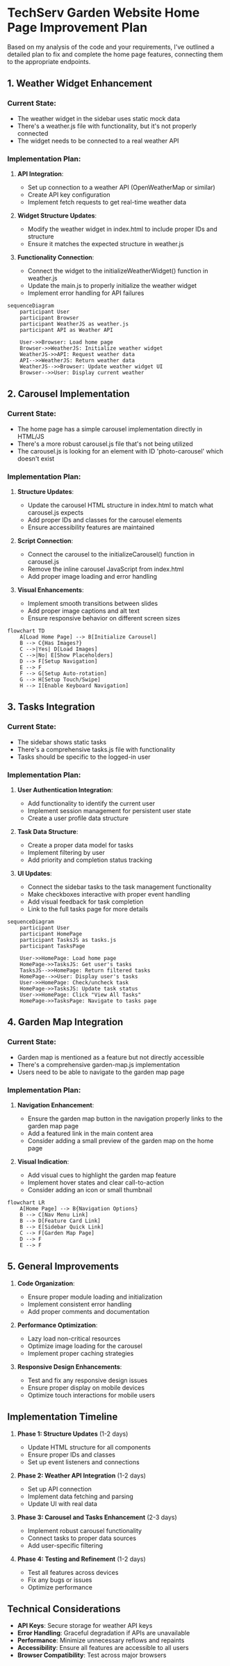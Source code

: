 # TechServ Garden Website Home Page Improvement Plan

Based on my analysis of the code and your requirements, I've outlined a detailed plan to fix and complete the home page features, connecting them to the appropriate endpoints.

## 1. Weather Widget Enhancement

### Current State:
- The weather widget in the sidebar uses static mock data
- There's a weather.js file with functionality, but it's not properly connected
- The widget needs to be connected to a real weather API

### Implementation Plan:
1. **API Integration**:
   - Set up connection to a weather API (OpenWeatherMap or similar)
   - Create API key configuration
   - Implement fetch requests to get real-time weather data

2. **Widget Structure Updates**:
   - Modify the weather widget in index.html to include proper IDs and structure
   - Ensure it matches the expected structure in weather.js

3. **Functionality Connection**:
   - Connect the widget to the initializeWeatherWidget() function in weather.js
   - Update the main.js to properly initialize the weather widget
   - Implement error handling for API failures

```mermaid
sequenceDiagram
    participant User
    participant Browser
    participant WeatherJS as weather.js
    participant API as Weather API
    
    User->>Browser: Load home page
    Browser->>WeatherJS: Initialize weather widget
    WeatherJS->>API: Request weather data
    API-->>WeatherJS: Return weather data
    WeatherJS-->>Browser: Update weather widget UI
    Browser-->>User: Display current weather
```

## 2. Carousel Implementation

### Current State:
- The home page has a simple carousel implementation directly in HTML/JS
- There's a more robust carousel.js file that's not being utilized
- The carousel.js is looking for an element with ID 'photo-carousel' which doesn't exist

### Implementation Plan:
1. **Structure Updates**:
   - Update the carousel HTML structure in index.html to match what carousel.js expects
   - Add proper IDs and classes for the carousel elements
   - Ensure accessibility features are maintained

2. **Script Connection**:
   - Connect the carousel to the initializeCarousel() function in carousel.js
   - Remove the inline carousel JavaScript from index.html
   - Add proper image loading and error handling

3. **Visual Enhancements**:
   - Implement smooth transitions between slides
   - Add proper image captions and alt text
   - Ensure responsive behavior on different screen sizes

```mermaid
flowchart TD
    A[Load Home Page] --> B[Initialize Carousel]
    B --> C{Has Images?}
    C -->|Yes| D[Load Images]
    C -->|No| E[Show Placeholders]
    D --> F[Setup Navigation]
    E --> F
    F --> G[Setup Auto-rotation]
    G --> H[Setup Touch/Swipe]
    H --> I[Enable Keyboard Navigation]
```

## 3. Tasks Integration

### Current State:
- The sidebar shows static tasks
- There's a comprehensive tasks.js file with functionality
- Tasks should be specific to the logged-in user

### Implementation Plan:
1. **User Authentication Integration**:
   - Add functionality to identify the current user
   - Implement session management for persistent user state
   - Create a user profile data structure

2. **Task Data Structure**:
   - Create a proper data model for tasks
   - Implement filtering by user
   - Add priority and completion status tracking

3. **UI Updates**:
   - Connect the sidebar tasks to the task management functionality
   - Make checkboxes interactive with proper event handling
   - Add visual feedback for task completion
   - Link to the full tasks page for more details

```mermaid
sequenceDiagram
    participant User
    participant HomePage
    participant TasksJS as tasks.js
    participant TasksPage
    
    User->>HomePage: Load home page
    HomePage->>TasksJS: Get user's tasks
    TasksJS-->>HomePage: Return filtered tasks
    HomePage-->>User: Display user's tasks
    User->>HomePage: Check/uncheck task
    HomePage->>TasksJS: Update task status
    User->>HomePage: Click "View All Tasks"
    HomePage->>TasksPage: Navigate to tasks page
```

## 4. Garden Map Integration

### Current State:
- Garden map is mentioned as a feature but not directly accessible
- There's a comprehensive garden-map.js implementation
- Users need to be able to navigate to the garden map page

### Implementation Plan:
1. **Navigation Enhancement**:
   - Ensure the garden map button in the navigation properly links to the garden map page
   - Add a featured link in the main content area
   - Consider adding a small preview of the garden map on the home page

2. **Visual Indication**:
   - Add visual cues to highlight the garden map feature
   - Implement hover states and clear call-to-action
   - Consider adding an icon or small thumbnail

```mermaid
flowchart LR
    A[Home Page] --> B{Navigation Options}
    B --> C[Nav Menu Link]
    B --> D[Feature Card Link]
    B --> E[Sidebar Quick Link]
    C --> F[Garden Map Page]
    D --> F
    E --> F
```

## 5. General Improvements

1. **Code Organization**:
   - Ensure proper module loading and initialization
   - Implement consistent error handling
   - Add proper comments and documentation

2. **Performance Optimization**:
   - Lazy load non-critical resources
   - Optimize image loading for the carousel
   - Implement proper caching strategies

3. **Responsive Design Enhancements**:
   - Test and fix any responsive design issues
   - Ensure proper display on mobile devices
   - Optimize touch interactions for mobile users

## Implementation Timeline

1. **Phase 1: Structure Updates** (1-2 days)
   - Update HTML structure for all components
   - Ensure proper IDs and classes
   - Set up event listeners and connections

2. **Phase 2: Weather API Integration** (1-2 days)
   - Set up API connection
   - Implement data fetching and parsing
   - Update UI with real data

3. **Phase 3: Carousel and Tasks Enhancement** (2-3 days)
   - Implement robust carousel functionality
   - Connect tasks to proper data sources
   - Add user-specific filtering

4. **Phase 4: Testing and Refinement** (1-2 days)
   - Test all features across devices
   - Fix any bugs or issues
   - Optimize performance

## Technical Considerations

- **API Keys**: Secure storage for weather API keys
- **Error Handling**: Graceful degradation if APIs are unavailable
- **Performance**: Minimize unnecessary reflows and repaints
- **Accessibility**: Ensure all features are accessible to all users
- **Browser Compatibility**: Test across major browsers